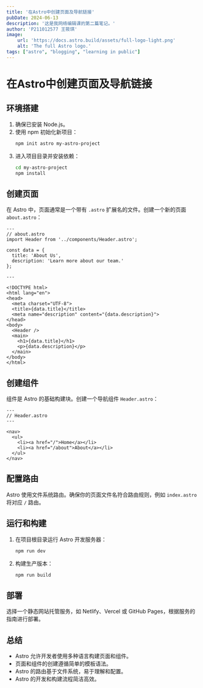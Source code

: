 ```yaml
---
title: '在Astro中创建页面及导航链接'
pubDate: 2024-06-13
description: '这是我网络编辑课的第二篇笔记。'
author: 'P211012577 王筱琪'
image:
    url: 'https://docs.astro.build/assets/full-logo-light.png'
    alt: 'The full Astro logo.'
tags: ["astro", "blogging", "learning in public"]
---
```


# 在Astro中创建页面及导航链接

## 环境搭建
1. 确保已安装 Node.js。
2. 使用 npm 初始化新项目：
   ```bash
   npm init astro my-astro-project
   ```
3. 进入项目目录并安装依赖：
   ```bash
   cd my-astro-project
   npm install
   ```

## 创建页面
在 Astro 中，页面通常是一个带有 `.astro` 扩展名的文件。创建一个新的页面 `about.astro`：

```astro
---
// about.astro
import Header from '../components/Header.astro';

const data = {
  title: 'About Us',
  description: 'Learn more about our team.'
};

---

<!DOCTYPE html>
<html lang="en">
<head>
  <meta charset="UTF-8">
  <title>{data.title}</title>
  <meta name="description" content="{data.description}">
</head>
<body>
  <Header />
  <main>
    <h1>{data.title}</h1>
    <p>{data.description}</p>
  </main>
</body>
</html>
```

## 创建组件
组件是 Astro 的基础构建块。创建一个导航组件 `Header.astro`：

```astro
---
// Header.astro
---

<nav>
  <ul>
    <li><a href="/">Home</a></li>
    <li><a href="/about">About</a></li>
  </ul>
</nav>
```

## 配置路由
Astro 使用文件系统路由。确保你的页面文件名符合路由规则，例如 `index.astro` 将对应 `/` 路由。

## 运行和构建
1. 在项目根目录运行 Astro 开发服务器：
   ```bash
   npm run dev
   ```
2. 构建生产版本：
   ```bash
   npm run build
   ```

## 部署
选择一个静态网站托管服务，如 Netlify、Vercel 或 GitHub Pages，根据服务的指南进行部署。

## 总结
- Astro 允许开发者使用多种语言构建页面和组件。
- 页面和组件的创建遵循简单的模板语法。
- Astro 的路由基于文件系统，易于理解和配置。
- Astro 的开发和构建流程简洁高效。


